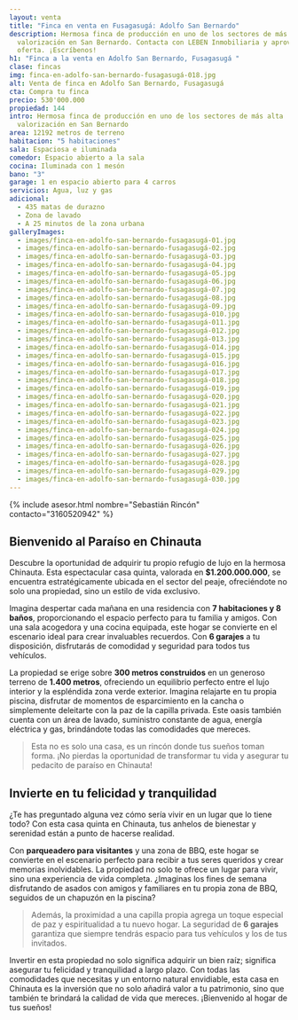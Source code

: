 ```yaml
---
layout: venta
title: "Finca en venta en Fusagasugá: Adolfo San Bernardo"
description: Hermosa finca de producción en uno de los sectores de más alta
  valorización en San Bernardo. Contacta con LEBEN Inmobiliaria y aprovecha esta
  oferta. ¡Escríbenos!
h1: "Finca a la venta en Adolfo San Bernardo, Fusagasugá "
clase: fincas
img: finca-en-adolfo-san-bernardo-fusagasugá-018.jpg
alt: Venta de finca en Adolfo San Bernardo, Fusagasugá
cta: Compra tu finca
precio: 530'000.000
propiedad: 144
intro: Hermosa finca de producción en uno de los sectores de más alta
  valorización en San Bernardo
area: 12192 metros de terreno
habitacion: "5 habitaciones"
sala: Espaciosa e iluminada
comedor: Espacio abierto a la sala
cocina: Iluminada con 1 mesón
bano: "3"
garage: 1 en espacio abierto para 4 carros
servicios: Agua, luz y gas
adicional:
  - 435 matas de durazno
  - Zona de lavado
  - A 25 minutos de la zona urbana
galleryImages:
  - images/finca-en-adolfo-san-bernardo-fusagasugá-01.jpg
  - images/finca-en-adolfo-san-bernardo-fusagasugá-02.jpg
  - images/finca-en-adolfo-san-bernardo-fusagasugá-03.jpg
  - images/finca-en-adolfo-san-bernardo-fusagasugá-04.jpg
  - images/finca-en-adolfo-san-bernardo-fusagasugá-05.jpg
  - images/finca-en-adolfo-san-bernardo-fusagasugá-06.jpg
  - images/finca-en-adolfo-san-bernardo-fusagasugá-07.jpg
  - images/finca-en-adolfo-san-bernardo-fusagasugá-08.jpg
  - images/finca-en-adolfo-san-bernardo-fusagasugá-09.jpg
  - images/finca-en-adolfo-san-bernardo-fusagasugá-010.jpg
  - images/finca-en-adolfo-san-bernardo-fusagasugá-011.jpg
  - images/finca-en-adolfo-san-bernardo-fusagasugá-012.jpg
  - images/finca-en-adolfo-san-bernardo-fusagasugá-013.jpg
  - images/finca-en-adolfo-san-bernardo-fusagasugá-014.jpg
  - images/finca-en-adolfo-san-bernardo-fusagasugá-015.jpg
  - images/finca-en-adolfo-san-bernardo-fusagasugá-016.jpg
  - images/finca-en-adolfo-san-bernardo-fusagasugá-017.jpg
  - images/finca-en-adolfo-san-bernardo-fusagasugá-018.jpg
  - images/finca-en-adolfo-san-bernardo-fusagasugá-019.jpg
  - images/finca-en-adolfo-san-bernardo-fusagasugá-020.jpg
  - images/finca-en-adolfo-san-bernardo-fusagasugá-021.jpg
  - images/finca-en-adolfo-san-bernardo-fusagasugá-022.jpg
  - images/finca-en-adolfo-san-bernardo-fusagasugá-023.jpg
  - images/finca-en-adolfo-san-bernardo-fusagasugá-024.jpg
  - images/finca-en-adolfo-san-bernardo-fusagasugá-025.jpg
  - images/finca-en-adolfo-san-bernardo-fusagasugá-026.jpg
  - images/finca-en-adolfo-san-bernardo-fusagasugá-027.jpg
  - images/finca-en-adolfo-san-bernardo-fusagasugá-028.jpg
  - images/finca-en-adolfo-san-bernardo-fusagasugá-029.jpg
  - images/finca-en-adolfo-san-bernardo-fusagasugá-030.jpg
---
```

{% include asesor.html nombre="Sebastián Rincón" contacto="3160520942" %}

## Bienvenido al Paraíso en Chinauta

Descubre la oportunidad de adquirir tu propio refugio de lujo en la hermosa Chinauta. Esta espectacular casa quinta, valorada en **$1.200.000.000**, se encuentra estratégicamente ubicada en el sector del peaje, ofreciéndote no solo una propiedad, sino un estilo de vida exclusivo.

Imagina despertar cada mañana en una residencia con **7 habitaciones y 8 baños**, proporcionando el espacio perfecto para tu familia y amigos. Con una sala acogedora y una cocina equipada, este hogar se convierte en el escenario ideal para crear invaluables recuerdos. Con **6 garajes** a tu disposición, disfrutarás de comodidad y seguridad para todos tus vehículos.

La propiedad se erige sobre **300 metros construidos** en un generoso terreno de **1.400 metros**, ofreciendo un equilibrio perfecto entre el lujo interior y la espléndida zona verde exterior. Imagina relajarte en tu propia piscina, disfrutar de momentos de esparcimiento en la cancha o simplemente deleitarte con la paz de la capilla privada. Este oasis también cuenta con un área de lavado, suministro constante de agua, energía eléctrica y gas, brindándote todas las comodidades que mereces.

>Esta no es solo una casa, es un rincón donde tus sueños toman forma. ¡No pierdas la oportunidad de transformar tu vida y asegurar tu pedacito de paraíso en Chinauta!

## Invierte en tu felicidad y tranquilidad

¿Te has preguntado alguna vez cómo sería vivir en un lugar que lo tiene todo? Con esta casa quinta en Chinauta, tus anhelos de bienestar y serenidad están a punto de hacerse realidad.

Con **parqueadero para visitantes** y una zona de BBQ, este hogar se convierte en el escenario perfecto para recibir a tus seres queridos y crear memorias inolvidables. La propiedad no solo te ofrece un lugar para vivir, sino una experiencia de vida completa. ¿Imaginas los fines de semana disfrutando de asados con amigos y familiares en tu propia zona de BBQ, seguidos de un chapuzón en la piscina?

>Además, la proximidad a una capilla propia agrega un toque especial de paz y espiritualidad a tu nuevo hogar. La seguridad de **6 garajes** garantiza que siempre tendrás espacio para tus vehículos y los de tus invitados.

Invertir en esta propiedad no solo significa adquirir un bien raíz; significa asegurar tu felicidad y tranquilidad a largo plazo. Con todas las comodidades que necesitas y un entorno natural envidiable, esta casa en Chinauta es la inversión que no solo añadirá valor a tu patrimonio, sino que también te brindará la calidad de vida que mereces. ¡Bienvenido al hogar de tus sueños!
